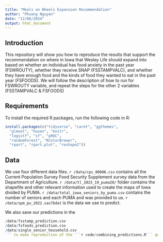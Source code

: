 ```yaml
---
title: "Meals on Wheels Expansion Recommendation"
author: "Phuong Nguyen"
date: "12/08/2024"
output: html_document
---
```


## Introduction
This repository will show you how to reproduce the results that support the recommendation on where in Iowa that Wesley Life should expand into based on whether an individual has food anxiety in the past year (FSWROUTY), whether they receive SNAP (FSSTAMPVALC), and whether they have enough food and the kinds of food they wanted to eat in the past year (FSFOODS). We will follow the description of how to run for FSWROUTY variable, and repeat the steps for the other 2 variables (FSSTAMPVALC & FSFOODS)

## Requirements
To install the required R packages, run the following code in R:

```r
install.packages(c("tidyverse", "caret", "ggthemes", 
  "glmnet", "haven", "knitr", 
  "logistf", "sf", "pROC", 
  "randomForest", "RColorBrewer", 
  "rpart", "rpart.plot", "reshape2"))
```

## Data

We use four different data files. 
```r /data/cps_00006.csv``` contains all the Current Population Survey Food Security Supplement survey data from the Department of Agriculture. 
```r /data/tl_2023_19_puma20/``` folder contains the shapefile and other relevant information used to create the maps of Iowa divided by PUMA. 
```r /data/total_iowa_seniors_by_puma.csv``` contains the number of seniors and each PUMA and was provided to us. 
```r /data/spm_pu_2022.sas7bdat``` is the data we use to predict.

We also save our predictions in the 
```r /data/fswrouty_prediction.csv
/data/fsstamp_prediction.csv
/data/fsfoods_prediction.csv
/data/single_senior_household.csv
``` to make reproduction of the ```r code/combining_predictions.R``` quicker, but there are also comments at the top of the file if you would prefer to source just that file.
